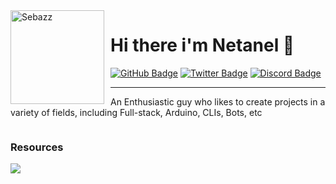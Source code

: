 <img width="150" height="150" align="left" style="float: left; margin: 0 10px 0 0;" alt="Sebazz" src="https://avatars.githubusercontent.com/u/78324089?v=4">

# Hi there i'm Netanel 👾


<div>
  <a href="https://github.com/NewtonMichaeli"><img src="https://img.shields.io/badge/-Github-000000?style=flat-square&labelColor=000000&logo=Github&logoColor=white&link=https://github.com/NewtonMichaeli" alt="GitHub Badge"/></a>
  <a href=""><img src="https://img.shields.io/badge/-Twitter-000000?style=flat-square&labelColor=000000&logo=twitter&logoColor=white&link=" alt="Twitter Badge"/></a>
  <a href=""><img src="https://img.shields.io/badge/-Discord-000000?style=flat-square&labelColor=000000&logo=discord&logoColor=white&link=" alt="Discord Badge"/></a>
</div>

---

An Enthusiastic guy who likes to create projects in a variety of fields, including Full-stack, Arduino, CLIs, Bots, etc


<div align="auto" style="display: inline-block;">
   <h3 align="auto">Resources</h1>
    <img src="https://skillicons.dev/icons?i=html,css,sass,react,next,git,docker,js,ts,mongodb,sqlite,vscode,cpp,cs,python,nodejs,webpack,arduino,markdown" />
</div>
